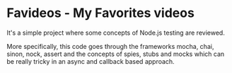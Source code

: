 # Favideos - My Favorites videos

It's a simple project where some concepts of Node.js testing are reviewed.

More specifically, this code goes through the frameworks mocha, chai, sinon, 
nock, assert and the concepts of spies, stubs and mocks which can be really 
tricky in an async and callback based approach.